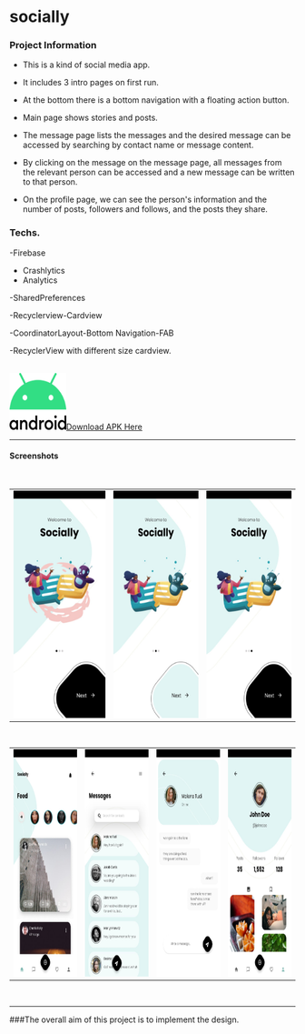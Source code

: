 # socially

### Project Information

- This is a kind of social media app.

- It includes 3 intro pages on first run. 

- At the bottom there is a bottom navigation with a floating action button.

- Main page shows stories and posts.

- The message page lists the messages and the desired message can be accessed by searching by contact name or message content.

- By clicking on the message on the message page, all messages from the relevant person can be accessed and a new message can be written to that person.

- On the profile page, we can see the person's information and the number of posts, followers and follows, and the posts they share.

### Techs.

-Firebase
  - Crashlytics
  - Analytics
 
-SharedPreferences

-Recyclerview-Cardview

-CoordinatorLayout-Bottom Navigation-FAB

-RecyclerView with different size cardview. 

<br />
<img src="images/Android_logo.png" width="100" height="100"><a id="raw-url" href="https://raw.githubusercontent.com/SefaKoyuncu/socially/mastersocially.apk">Download APK Here</a>

------------
#### Screenshots
 <br />
<table>
  <tr>
    <td><img src="images/intro_1.jpeg" width="216" height="400"></td>
    <td><img src="images/intro_2.jpeg" width="200" height="400"></td>
    <td><img src="images/intro_3.jpeg" width="200" height="400"></td>
  </tr>
 </table>
 
 <br />

<table>
  <tr>
    <td><img src="images/main_page.jpeg" width="200" height="400"></td>
    <td><img src="images/messages_page.jpeg" width="200" height="400"></td>
    <td><img src="images/messages_details.jpeg" width="200" height="400"></td>
    <td><img src="images/profile_page.jpeg" width="200" height="400"></td>
  </tr>
 </table>
 
 <br />

------------
###The overall aim of this project is to implement the design.

